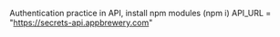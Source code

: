 Authentication practice in API, install npm modules (npm i)
API_URL = "https://secrets-api.appbrewery.com"
